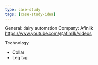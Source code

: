 ```yaml
---
type: case-study
tags: [case-study-idea]
---
```


General:  dairy automation
Company: Afinilk
https://www.youtube.com/@afimilk/videos

Technology
- Collar
- Leg tag